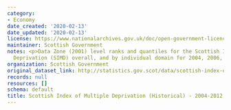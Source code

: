 ```yaml
---
category:
- Economy
date_created: '2020-02-13'
date_updated: '2020-02-13'
license: https://www.nationalarchives.gov.uk/doc/open-government-licence/version/3/
maintainer: Scottish Government
notes: <p>Data Zone (2001) level ranks and quantiles for the Scottish Index of Multiple
  Deprivation (SIMD) overall, and by individual domain for 2004, 2006, 2009 and 2012.</p>
organization: Scottish Government
original_dataset_link: http://statistics.gov.scot/data/scottish-index-of-multiple-deprivation-historical-i
records: null
resources: []
schema: default
title: Scottish Index of Multiple Deprivation (Historical) - 2004-2012
---
```

